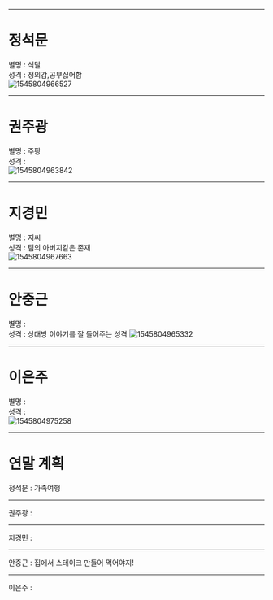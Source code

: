 
---
# 정석문 
별명 : 석달  
성격 : 정의감,공부싫어함  
![1545804966527](https://user-images.githubusercontent.com/46036612/50434964-bdd67f80-0922-11e9-9cce-26266a01ddc4.png)


---
# 권주광 
별명 : 주팡  
성격 :  
![1545804963842](https://user-images.githubusercontent.com/46036612/50434946-adbea000-0922-11e9-94b3-f9822d00b290.png)


---
# 지경민 
별명 : 지씨  
성격 : 팀의 아버지같은 존재  
![1545804967663](https://user-images.githubusercontent.com/46036612/50434968-c75fe780-0922-11e9-82f6-dd61d2e7553e.png)



---
# 안중근 
별명 :  
성격 : 상대방 이야기를 잘 들어주는 성격
![1545804965332](https://user-images.githubusercontent.com/46036612/50434955-b616db00-0922-11e9-8c17-1931546980b2.png)


---
# 이은주 
별명 :  
성격 :  
![1545804975258](https://user-images.githubusercontent.com/46036612/50434710-b19df280-0921-11e9-8729-883ca280169c.png)


---
# 연말 계획
정석문 :  가족여행
- - -
권주광 :  
- - -
지경민 :  
- - -
안중근 : 집에서 스테이크 만들어 먹어야지!
- - -
이은주 :  




